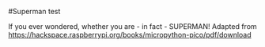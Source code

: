 #Superman test

If you ever wondered, whether you are - in fact - SUPERMAN!
Adapted from https://hackspace.raspberrypi.org/books/micropython-pico/pdf/download
